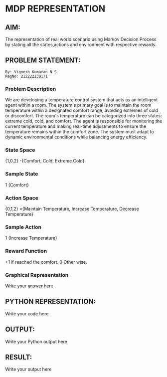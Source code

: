 # MDP REPRESENTATION

## AIM:
The representation of real world scenario using Markov Decision Process by stating all the states,actions and environment with respective rewards.

## PROBLEM STATEMENT:
~~~
By: Vignesh Kumaran N S
RegNo: 212222230171
~~~
### Problem Description
We are developing a temperature control system that acts as an intelligent agent within a room. The system's primary goal is to maintain the room temperature within a designated comfort range, avoiding extremes of cold or discomfort. The room's temperature can be categorized into three states: extreme cold, cold, and comfort. The agent is responsible for monitoring the current temperature and making real-time adjustments to ensure the temperature remains within the comfort zone. The system must adapt to dynamic environmental conditions while balancing energy efficiency.

### State Space
{1,0,2} -{Comfort, Cold, Extreme Cold}
### Sample State
1 {Comfort}
### Action Space
{0,1,2} ={Maintain Temperature, Increase Temperature, Decrease Temperature}

### Sample Action
1 {Increase Temperature}

### Reward Function
+1 if reached the comfort.
0 Other wise.

### Graphical Representation
Write your answer here

## PYTHON REPRESENTATION:
Write your code here

## OUTPUT:
Write your Python output here

## RESULT:
Write your output here

